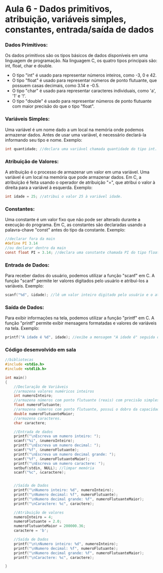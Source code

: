 # Aula 6 - Dados primitivos, atribuição, variáveis simples, constantes, entrada/saída de dados

### Dados Primitivos:
Os dados primitivos são os tipos básicos de dados disponíveis em uma linguagem de programação. Na linguagem C, os quatro tipos principais são: int, float, char e double.
- O tipo "int" é usado para representar números inteiros, como -3, 0 e 42.
- O tipo "float" é usado para representar números de ponto flutuante, que possuem casas decimais, como 3.14 e -0.5.
- O tipo "char" é usado para representar caracteres individuais, como 'a', '1' e '!'.
- O tipo "double" é usado para representar números de ponto flutuante com maior precisão do que o tipo "float".

### Variáveis Simples:

Uma variável é um nome dado a um local na memória onde podemos armazenar dados. Antes de usar uma variável, é necessário declará-la informando seu tipo e nome.
Exemplo:
``` C
int quantidade; //declara uma variável chamada quantidade do tipo int.
```

### Atribuição de Valores:

A atribuição é o processo de armazenar um valor em uma variável. Uma variável é um local na memória que pode armazenar dados. Em C, a atribuição é feita usando o operador de atribuição "=", que atribui o valor à direita para a variável à esquerda.
Exemplo:
``` C
int idade = 25; //atribui o valor 25 à variável idade.
```

### Constantes:

Uma constante é um valor fixo que não pode ser alterado durante a execução do programa. Em C, as constantes são declaradas usando a palavra-chave "const" antes do tipo da constante.
Exemplo:
``` C
//declarar fora da main
#define PI 3.14
//ou declarar dentro da main
const float PI = 3.14; //declara uma constante chamada PI do tipo float com valor 3.14
```

### Entrada de Dados:

Para receber dados do usuário, podemos utilizar a função "scanf" em C. A função "scanf" permite ler valores digitados pelo usuário e atribuí-los a variáveis.
Exemplo:
``` C
scanf("%d", &idade); //lê um valor inteiro digitado pelo usuário e o atribui à variável idade.
```
### Saída de Dados:

Para exibir informações na tela, podemos utilizar a função "printf" em C. A função "printf" permite exibir mensagens formatadas e valores de variáveis na tela.
Exemplo:
``` C
printf("A idade é %d", idade); //exibe a mensagem "A idade é" seguida do valor da variável idade.
```

### Código desenvolvido em sala

``` C
//bibliotecas
#include <stdio.h>
#include <stdlib.h>

int main()
{
    //Declaração de Variáveis
    //armazena valores numéricos inteiros
    int numeroInteiro;
    //armazena números com ponto flutuante (reais) com precisão simples.
    float numeroFlutuante;
    //armazena números com ponto flutuante, possui o dobro da capacidade de uma variável do tipo float.
    double numeroFlutuanteMaior;
    //armazena caracteres.
    char caractere;

    //Entrada de dados
    printf("\nEscreva um numero inteiro: ");
    scanf("%i", &numeroInteiro);
    printf("\nEscreva um numero decimal: ");
    scanf("%f", &numeroFlutuante);
    printf("\nEscreva um numero decimal grande: ");
    scanf("%f", &numeroFlutuanteMaior);
    printf("\nEscreva um numero caractere: ");
    setbuf(stdin, NULL); //limpar memória
    scanf("%c", &caractere);


    //Saída de Dados
    printf("\nNumero inteiro: %d", numeroInteiro);
    printf("\nNumero decimal: %f", numeroFlutuante);
    printf("\nNumero decimal grande: %f", numeroFlutuanteMaior);
    printf("\nCaractere: %c", caractere);

    //Atribuição de valores
    numeroInteiro = 4;
    numeroFlutuante = 2.0;
    numeroFlutuanteMaior = 200000.36;
    caractere = 'b';

    //Saída de Dados
    printf("\n\nNumero inteiro: %d", numeroInteiro);
    printf("\nNumero decimal: %f", numeroFlutuante);
    printf("\nNumero decimal grande: %f", numeroFlutuanteMaior);
    printf("\nCaractere: %c", caractere);

}
```
